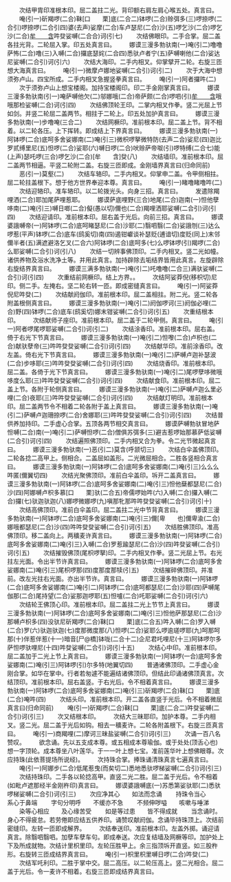 <!-- { "loadSidebar": true } -->
　　次结甲胄印准根本印。屈二盖拄二光。背印额右肩左肩心喉五处。真言曰。
　　唵(引一)斫羯啰(二合)靺[口　　栗]底(二合二)钵啰(二合)赊弭多(三)啰捺啰(二合引)啰捺啰(二合引四)婆(去声)娑摩(二合)车卢瑟尼(二合)沙(五)啰乞沙(二合)啰乞沙(二合)[牟　　含](六)吽癹娑嚩(二合合)诃(引七)
　　次结佛眼印。二手合掌。屈二盖各拄光背。二轮屈入掌。印五处真言曰。
　　娜谟三漫多勃驮南(一)唵(引二)噜噜萨怖(二合)噜(三)入嚩(二合)攞底瑟姹(二合四)悉驮卢者宁(五)萨嚩喇他(二合)娑达尼娑嚩(二合引)诃(引六)
　　次结大海印。二手内相叉。仰掌擘开二轮。右旋三匝想大海真言曰。
　　唵(引一)微摩卢娜地娑嚩(二合引)诃(引二)
　　次于大海中想须弥卢山。四宝所成。二手内相叉急握竖拳真言曰。
　　唵(引一)阿者攞吽(二)
　　次于须弥卢山上想宝楼阁。加持宝楼阁印。印二手金刚掌真言曰。
　　娜谟三漫多勃驮南(引一)唵萨嚩他欠(二)邬娜哦(二合)帝萨颇(二合)啰呬(引)[牟　　含](三)哦哦那检娑嚩(二合)诃(引四)
　　次结佛顶轮王印。二掌内相叉作拳。竖二光屈上节如剑。并竖二轮屈二盖两节。相拄于二轮上。印五处加护真言曰。
　　娜谟三漫多勃驮南(一)步噜唵(三合二)
　　次结网橛印。准前根本印。屈二盖上节。背不相着。以二轮各压。上下挥转。即成结上下界真言曰。
　　娜谟三漫多勃驮南(一)阿钵啰(二合)底呵多舍娑娜南(二)唵(引三)微枳啰拏微特防(去声二合)娑尼(四)迦比罗贰缚里尼(五)怛啰(二合)娑耶(六)嚩日啰(二合)吠赊萨帝呶(引)啰特缚(二合七)能(上声)瑟吒啰(三合)啰乞沙(二合)[牟　　含]癹(八)
　　次结墙印。准前根本印。屈二盖两节相逼。平竖二轮附二盖。右旋三匝即成。金刚墙界真言曰(归命同前)
　　恶(引一)莫壑(二)
　　次结车辂印。二手内相叉。仰掌申二盖。令甲侧相拄。屈二轮拄盖根下。想于他方世界奉迎本尊。真言曰。
　　唵(引一)睹噜睹噜吽(二)
　　次结迎辂印。准车辂印。以二轮拨光头。向身三招。真言曰。
　　发遣除羯哩洒(二合)耶加尾萨哩惹耶。
　　娜谟萨底哩野(三合)地尾(二合)迦南(一)怛他孽哆南(二)唵(引三)嚩日啷(二合)儗(愚以切)儞也(二合)羯哩洒耶娑嚩(二合引)诃(引四)
　　次结迎请印。准前根本印。屈右盖于光后。向前三招。真言曰。
　　娜谟婆誐嚩帝(一)阿钵啰(二合)底呵睹瑟尼(二合)沙耶(二)翳呬翳(二合)娑誐刎(三)达么啰惹(平声)钵啰(二合)底车(鸱奚切)南(四)遏钳巘谈补瑟贬(逋谙切)度贬(同上)末邻儞半者(五)满遮避洛乞叉(二合六)阿钵啰(二合)底呵多(七)么啰钵啰(引)羯啰(二合)么耶娑嚩(二合引)诃(引八)
　　次结一切辨事佛顶印。二手内相叉。竖二光如幢。诸供养物及浴水洗净土等。并用此真言。加持辟除去垢结界皆用此真言。左旋辟除右旋结界真言曰。
　　娜谟三满多勃驮南(一)唵(引二)吒噜噜(二合三)满驮娑嚩(二合引)诃(引四)
　　次重结前网橛印。结上方界。。
　　次结阿娑莽倪(移枳切)尼印。侧二手。左掩右。坚二轮右转一匝。即成密缝真言曰。
　　唵(引一)阿娑莽倪尼吽癹(二)
　　次结献阏伽印。准前根本印。屈二盖相拄。附二光。竖二轮各附盖根侧真言曰。
　　娜谟三漫多勃驮南(一)唵(引二)阏伽啰诃(三)阏伽必哩(二合)野(四)钵啰(二合)底车(鸱奚切)娜末钳娑嚩(二合引)诃(引五)
　　次重结根本印。
　　次结献师子座印。准前根本印。屈二盖于二轮甲侧。真言曰。
　　唵(引一)阿者啰尾啰耶娑嚩(二合引)诃(引二)
　　次结涂香印。准前根本印。屈右盖。倚于右光下节真言曰。
　　娜谟三漫多勃驮南(一)唵(引二)怛嚟(二合)卢枳也(二合)献驮孽帝(三)吽吽癹癹娑嚩(二合引)诃(引四)
　　次结献华印。准前涂香印。改左盖。倚右光下节真言曰。
　　娜谟三漫多勃驮南(一)唵(引二)萨嚩卢迦补瑟波(二合)步哆耶(三)吽吽癹癹娑嚩(二合引)诃(引四)
　　次结烧香印。准前根本印。屈二盖。各倚于光下节真言曰。
　　娜谟三漫多勃驮南(一)唵(引二)尾啰孽哆微哦哆度么耶(三)吽吽癹癹娑嚩(二合引)诃(引四)
　　次结献食印。准前根本印。屈二盖上节。各附于轮侧真言曰。
　　娜谟三漫多勃驮南(一)唵(引二)萨嚩卢迦么里必哩(二合)夜耶(三)吽吽癹癹娑嚩(二合引)诃(引四)
　　次结献灯明印。准前根本印。屈二盖两节令不相着二轮各附于盖上真言曰。
　　娜谟三漫多勃驮南(一)唵(引二)萨嚩卢迦珊捺啰(二合)舍娜耶(三)吽吽癹癹娑嚩(二合引)诃(引四)
　　次结普供养加持印。二手虚心合掌。五顶各两节相交真言曰。
　　娜谟萨嚩勃驮冒地萨怛嚩(二合)南(一)唵(引二)萨嚩怛啰(二合)僧俱苏弭多(三)避吉惹啰始那慕萨低娑嚩(二合引)诃(引四)
　　次结遍照佛顶印。二手内相叉合为拳。令二光节微起真言曰。
　　娜谟三漫多勃驮南(一)恶(引二)莫含(呼颔切三)
　　次结白伞盖佛顶印。二轮各捻二高甲上。侧相合。二盖屈如盖形。二光微屈相合。二胜各竖相合真言曰。
　　娜谟三漫多勃驮南(一)阿钵啰(二合)底呵多舍娑娜南(二)唵(引三)么么么吽匿(儞翼切四)
　　次结光聚佛顶印。准前白伞盖印。坼开二盖真言曰。
　　娜谟三漫多勃驮南(一)阿钵啰(二合)底呵多舍娑娜南(二)唵(引三)怛他蘖都瑟尼(二合)沙(四)阿娜嚩卢枳多慕[口　　栗]驮(二合五)帝儒啰始吽(六)入嚩(二合)攞入嚩(二合)攞(七)驮迦驮迦(八)娜啰微娜啰(九)嗔那牝那吽吽癹癹娑嚩(二合引)诃(引十)
　　次结高佛顶印。准前白伞盖印。屈二盖拄二光中节背真言曰。
　　娜谟三漫多勃驮南(一)阿钵啰(二合)底呵多舍娑娜南(二)唵(引三)儞[卑　　也]儞卑渝(二合)娜哦都瑟尼(二合)沙(四)吽吽癹癹娑嚩(二合引)诃(引五)
　　次结胜佛顶印。准高佛顶印。移二盖向上。两穬麦许真言曰。
　　娜谟三漫多勃驮南(一)阿钵啰(二合)底呵多舍娑娜南(二)唵(引三)入嚩(二合)罗惹踰瑟尼(二合)沙(四)吽癹娑嚩(二合引)诃(引五)
　　次结摧毁佛顶(尾枳啰拏)印。二手内相叉作拳。竖二光屈上节。右光拄左光面。令出半节许真言曰。
　　娜谟三漫多勃驮南(一)阿钵啰(二合)底呵多舍娑娜南(二)唵(引三)尾枳啰那(四)度那度那犊(引五)
　　次结摧碎佛顶印。并准前。改左光拄右光面。亦出半节许。真言曰。
　　娜谟三漫多勃驮南(一)阿钵啰(二合)底呵多舍娑娜南(二)唵(引二)阿钵啰(二合)底呵都瑟尼(二合)沙耶(四)萨嚩尾伽那(二合)尾持望(二合)娑那迦啰耶(五)怛嚧(二合)吒耶娑嚩(二合引)诃(引六)
　　次结轮王佛顶心印。准前根本印。屈二盖拄二光上节节上真言曰。
　　娜谟三漫多勃驮南(一)阿钵啰(二合)底呵多舍娑娜南(二)唵(引三)怛他萨那瑟尼(二合)沙那嚩卢枳多(四)没驮尼斫羯啰(二合)靺[口　　栗]底(二合五)吽入嚩(二合)罗入嚩(二合)罗(六)驮迦驮迦(七)度那微度那(八)怛啰(二合)娑耶么啰逾瑳啰耶(九)呵那呵那(十)伴惹伴惹(十一)暗音[尸@橋]钵咙(二合十二)企尼君吒哩尼(十三)阿钵啰尔多萨怛啰驮哩尼(十四)吽癹娑嚩(二合引)诃(引十五)
　　次结心中印。准前根本印。屈二盖加于二光上节上真言曰。
　　娜谟三漫多勃驮南(一)阿钵啰(一合)底呵多舍娑娜南(二)唵(引三)阿钵啰(引)尔多特(地翼切四)
　　普通诸佛顶印。二手虚心金刚合掌。如华在掌中。行者若匆遽不能遍结诸佛顶印。但结此印诵诸佛顶真言。次结顶印。准前根本印。屈右盖竖。于右光后。令不相着真言曰。
　　娜谟三漫多勃驮南(一)阿钵啰(二合)底呵多舍娑娜南(二)唵(引三)斫羯啰(二合)靺[口　　栗]底(二合)唵吽(四)
　　次结头印。准前根本印。开二盖各直竖于光后。令不相着微屈真言曰(归命同前)
　　唵(引一)斫羯啰(二合)靺[口　　栗]底(二合二)吽癹娑嚩(二合引)诃(引三)
　　次又结根本印。
　　次结大三昧耶印。加护本尊。二手内相叉。竖二光。屈二盖于光后如钩。相去一穬麦许。二轮各附盖根下。右旋三匝真言曰。
　　唵(引一)商羯哩(二)摩诃三昧盐娑嚩(二合引)诃(引三)
　　次诵一百八名赞叹。
　　欲念诵。先以五支成本尊。或五相成本尊瑜伽。或于处处(顶舌心也)想一字顶轮。成本尊坐八叶莲华。于一一叶上想七宝。准前莲华叶上想佛眼尊。次应持珠(此依菩提场所说经)。
　　次持珠合掌。捧珠诵清珠真言七遍真言曰。
　　唵(引一)阿娜步(二合)低尾惹曳(而矣切二)悉地悉驮啰梯娑嚩(二合引)诃(引三)
　　次结持珠印。二手各以轮捻高甲。直竖二光二胜。屈二盖于光后。令不相着(如毗卢遮那经半金刚杵印)真言曰。
　　娜谟婆誐嚩底(一)苏悉第娑驮耶(二)悉驮啰梯娑嚩(二合引)诃(引三)
　　次应净其心　　如法而念诵
　　持珠令当心　　系心于鼻端
　　字句分明呼　　不缓亦不急
　　不频伸哕嗌　　咳嗽与唾涕
　　染等心相应　　及心缘苦受
　　如是等过患　　皆不得成就
　　当念诵时。身心不得疲怠。若劳倦即应结五供养印。诵赞叹献阏伽。念诵毕持珠顶上。次结前密缝印。左转一匝即成解界。
　　次结奉送印。准前根本印。左盖外掷。诵迎请真言。除翳呬翳呬。加孽车孽车句。即成奉送。次应复结墙及网橛等印。加护处上下及所成就物。次结计里枳里印。左轮压胜甲上。余三指顶坼开直竖。如三股杵形。右旋转三匝成结界真言曰。
　　唵(引一)枳里枳里嚩日啰(二合)吽癹(二)
　　次结军吒利印。二胜于掌中交。屈二高压。以二轮压高上。竖二光相合。屈二盖于光后。令一麦许不相着。右旋三匝即成结界真言曰。
